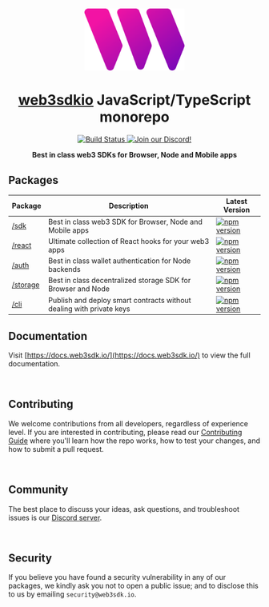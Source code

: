 <p align="center">
    <br />
    <a href="https://web3sdk.io">
        <img src="https://github.com/web3sdkio/web3/blob/main/packages/sdk/logo.svg?raw=true" width="200" alt=""/></a>
    <br />
</p>

<h1 align="center"><a href='http://web3sdk.io/'>web3sdkio</a> JavaScript/TypeScript monorepo</h1>

<p align="center">
    <a href="https://github.com/web3sdkio/web3/actions/workflows/CI.yml">
        <img alt="Build Status" src="https://github.com/web3sdkio/web3/actions/workflows/CI.yml/badge.svg"/>
    </a>
    <a href="https://discord.gg/n33UhsfUKB">
        <img alt="Join our Discord!" src="https://img.shields.io/discord/834227967404146718.svg?color=7289da&label=discord&logo=discord&style=flat"/>
    </a>
</p>

<p align="center"><strong>Best in class web3 SDKs for Browser, Node and Mobile apps</strong></p>

## Packages

| Package                        | Description                                                          | Latest Version                                                                                                                                                                   |
| ------------------------------ | -------------------------------------------------------------------- | -------------------------------------------------------------------------------------------------------------------------------------------------------------------------------- |
| [/sdk](./packages/sdk)         | Best in class web3 SDK for Browser, Node and Mobile apps             | <a href="https://www.npmjs.com/package/@web3sdkio/sdk"><img src="https://img.shields.io/npm/v/@web3sdkio/sdk?color=red&label=npm&logo=npm" alt="npm version"/></a>         |
| [/react](./packages/react)     | Ultimate collection of React hooks for your web3 apps                | <a href="https://www.npmjs.com/package/@web3sdkio/react"><img src="https://img.shields.io/npm/v/@web3sdkio/react?color=red&label=npm&logo=npm" alt="npm version"/></a>     |
| [/auth](./packages/auth)       | Best in class wallet authentication for Node backends                | <a href="https://www.npmjs.com/package/@web3sdkio/auth"><img src="https://img.shields.io/npm/v/@web3sdkio/auth?color=red&label=npm&logo=npm" alt="npm version"/></a>       |
| [/storage](./packages/storage) | Best in class decentralized storage SDK for Browser and Node         | <a href="https://www.npmjs.com/package/@web3sdkio/storage"><img src="https://img.shields.io/npm/v/@web3sdkio/storage?color=red&label=npm&logo=npm" alt="npm version"/></a> |
| [/cli](./packages/cli)         | Publish and deploy smart contracts without dealing with private keys | <a href="https://www.npmjs.com/package/web3sdkio"><img src="https://img.shields.io/npm/v/web3sdkio?color=red&label=npm&logo=npm" alt="npm version"/></a>                           |

## Documentation

Visit [https://docs.web3sdk.io/](https://docs.web3sdk.io/) to view the full documentation.

<br />

## Contributing

We welcome contributions from all developers, regardless of experience level. If you are interested in contributing, please read our [Contributing Guide](.github/contributing.md) where you'll learn how the repo works, how to test your changes, and how to submit a pull request.

<br />

## Community

The best place to discuss your ideas, ask questions, and troubleshoot issues is our [Discord server](https://discord.gg/n33UhsfUKB).

<br/>

## Security

If you believe you have found a security vulnerability in any of our packages, we kindly ask you not to open a public issue; and to disclose this to us by emailing `security@web3sdk.io`.
